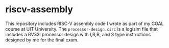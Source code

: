 # riscv-assembly

This repository includes RISC-V assembly code I wrote as part of my COAL course at UIT University. The `processor-design.circ` is a logisim file that includes a RV32I processor design with I,R,B, and S type instructions designed by me for the final exam.
